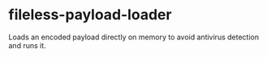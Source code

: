 # fileless-payload-loader
Loads an encoded payload directly on memory to avoid antivirus detection and runs it.
